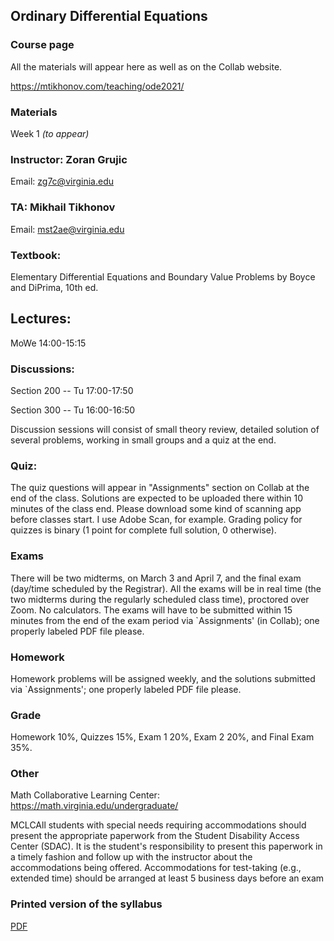 ## Ordinary Differential Equations

### Course page

All the materials will appear here as well as on the Collab website.

<a href='https://mtikhonov.com/teaching/ode2021/'>https://mtikhonov.com/teaching/ode2021/</a>

### Materials

Week 1 _(to appear)_

### Instructor: Zoran Grujic
Email: zg7c@virginia.edu

### TA: Mikhail Tikhonov
Email: mst2ae@virginia.edu

### Textbook: 

Elementary Differential Equations and Boundary Value Problems by Boyce and DiPrima, 10th ed.

## Lectures: 

MoWe 14:00-15:15

### Discussions:

Section 200 -- Tu 17:00-17:50

Section 300 -- Tu 16:00-16:50

Discussion sessions will consist of small theory review, detailed solution of several problems, working in small groups and a quiz at the end. 

### Quiz:

The quiz questions will appear in "Assignments" section on Collab at the end of the class. Solutions are expected to be uploaded there within 10 minutes of the class end. Please download some kind of scanning app before classes start. I use Adobe Scan, for example. Grading policy for quizzes is binary (1 point for complete full solution, 0 otherwise).

### Exams

There will be two midterms, on March 3 and April 7, and the final exam (day/time scheduled by the Registrar). All the exams will be in real time (the two midterms during the regularly scheduled class time), proctored over Zoom. No calculators. The exams will have to be submitted within 15 minutes from the end of the exam period via `Assignments' (in Collab); one properly labeled PDF file please.

### Homework 

Homework problems will be assigned weekly, and the solutions submitted via `Assignments'; one properly labeled PDF file please.

### Grade 

Homework 10%, Quizzes 15%, Exam 1 20%, Exam 2 20%, and Final Exam 35%. 

### Other

Math Collaborative Learning Center: https://math.virginia.edu/undergraduate/

MCLCAll students with special needs requiring accommodations should present the appropriate paperwork from the Student Disability Access Center (SDAC). It is the student's responsibility to present this paperwork in a timely fashion and follow up with the instructor about the accommodations being offered. Accommodations for test-taking (e.g., extended time) should be arranged at least 5 business days before an exam

### Printed version of the syllabus

<a href='https://mtikhonov.com/teaching/ode2021/0.1_Syllabus.pdf'>PDF</a>

